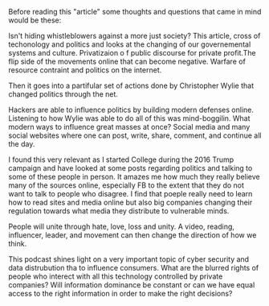 Before reading this "article" some thoughts and questions that came in mind would be these:

Isn't hiding whistleblowers against a more just society? 
This article, cross of techonology and politics and looks at the changing of our governemental systems and culture. Privatizaion o f public discourse for private profit.The flip side of the movements online that can become negative.
Warfare of resource contraint and politics on the internet. 

Then it goes into a partifular set of actions done by Christopher Wylie that changed politics through the net. 

Hackers are able to influence politics by building modern defenses online. Listening to how Wylie was able to do all of this was mind-boggilin.
What modern ways to influence great masses at once? Social media and many social websites where one can post, write, share, comment, and continue all the day.

I found this very relevant as I started College during the 2016 Trump campaign and have looked at some posts regarding politics and talking to some of these people in person. It amazes me how much they really believe many of the sources online, especially FB to the extent that they do not want to talk to people who disagree.
I find that poeple really need to learn how to read sites and media online but also big companies changing their regulation towards what media they distribute to vulnerable minds.

People will unite through hate, love, loss and unity. A video, reading, influencer, leader, and movement can then change the direction of how we think. 

This podcast shines light on a very important topic of cyber security and data distrubution tha to influence consumers. What are the blurred rights of people who interect with all this technology controlled by private companies?
Will information dominance be constant or can we have equal access to the right information in order to make the right decisions?

